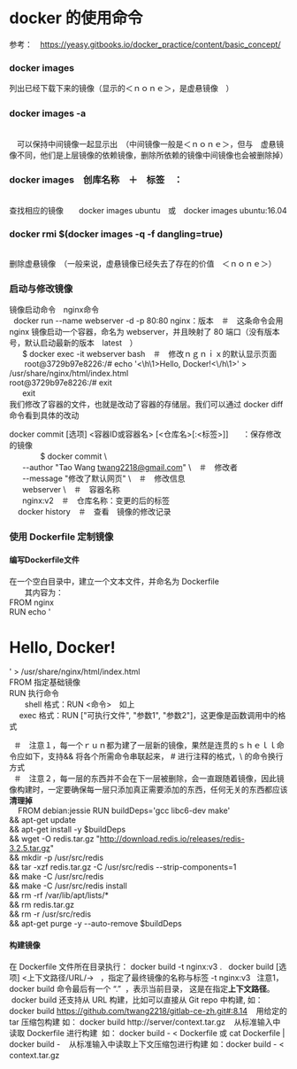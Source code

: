 <h1>docker 的使用命令</h1>

参考：　https://yeasy.gitbooks.io/docker_practice/content/basic_concept/


<h3>docker images</h3>
列出已经下载下来的镜像（显示的＜ｎｏｎｅ＞，是虚悬镜像　） <br>
<h3>docker images -a　</h3>
<br>　可以保持中间镜像一起显示出　（中间镜像一般是＜ｎｏｎｅ＞，但与　虚悬镜像不同，他们是上层镜像的依赖镜像，删除所依赖的镜像中间镜像也会被删除掉）

<h3>docker images　创库名称　＋　标签　：</h3>
<br>查找相应的镜像　　docker images ubuntu　或　docker images ubuntu:16.04


<h3>docker rmi $(docker images -q -f dangling=true)</h3>
<br>删除虚悬镜像　（一般来说，虚悬镜像已经失去了存在的价值　＜ｎｏｎｅ＞）

<h3>启动与修改镜像</h3>
镜像启动命令　nginx命令<br>
    docker run --name webserver -d -p 80:80 nginx：版本　＃　这条命令会用 nginx 镜像启动一个容器，命名为 webserver，并且映射了 80 端口（没有版本号，默认启动最新的版本　latest　）<br>
        $ docker exec -it webserver bash　＃　修改ｎｇｎｉｘ的默认显示页面　<br>
        root@3729b97e8226:/# echo '<\h\1>Hello, Docker!<\/h\1>' > /usr/share/nginx/html/index.html<br>
        root@3729b97e8226:/# exit<br>
        exit　<br>
    我们修改了容器的文件，也就是改动了容器的存储层。我们可以通过 docker diff 命令看到具体的改动<br>
    
docker commit [选项] <容器ID或容器名> [<仓库名>[:<标签>]]　   ：保存修改的镜像<br>
　　　　$ docker commit \　　<br>
        --author "Tao Wang <twang2218@gmail.com>" \　＃　修改者　<br>
        --message "修改了默认网页" \　＃　修改信息<br>
        webserver \　＃　容器名称　　<br>
        nginx:v2　＃　仓库名称：变更的后的标签　<br>
    
docker history　＃　查看　镜像的修改记录　<br>

<h3>使用 Dockerfile 定制镜像</h3>
<h4>编写Dockerfile文件</h4> 
在一个空白目录中，建立一个文本文件，并命名为 Dockerfile<br>
　　其内容为：<br>
      FROM nginx<br>
      RUN echo '<h1>Hello, Docker!</h1>' > /usr/share/nginx/html/index.html<br>
FROM 指定基础镜像<br>
RUN 执行命令<br>
　　shell 格式：RUN <命令>　如上<br>
  　exec 格式：RUN ["可执行文件", "参数1", "参数2"]，这更像是函数调用中的格式<br>
   
   ＃　注意１，每一个ｒｕｎ都为建了一层新的镜像，果然是连贯的ｓｈｅｌｌ命令应如下，支持&& 将各个所需命令串联起来， # 进行注释的格式，\ 的命令换行方式<br>
   ＃　注意２，每一层的东西并不会在下一层被删除，会一直跟随着镜像，因此镜像构建时，一定要确保每一层只添加真正需要添加的东西，任何无关的东西都应该<b>清理掉</b><br>
   
   FROM debian:jessie
   RUN buildDeps='gcc libc6-dev make' \
       && apt-get update \
       && apt-get install -y $buildDeps \
       && wget -O redis.tar.gz "http://download.redis.io/releases/redis-3.2.5.tar.gz" \
       && mkdir -p /usr/src/redis \
       && tar -xzf redis.tar.gz -C /usr/src/redis --strip-components=1 \
       && make -C /usr/src/redis \
       && make -C /usr/src/redis install \
       && rm -rf /var/lib/apt/lists/* \
       && rm redis.tar.gz \
       && rm -r /usr/src/redis \
       && apt-get purge -y --auto-remove $buildDeps
       
<h4>构建镜像</h4>

在 Dockerfile 文件所在目录执行：
   docker build -t nginx:v3 .
   docker build [选项] <上下文路径/URL/->   ，指定了最终镜像的名称与标签 -t nginx:v3
   注意1，docker build 命令最后有一个 “.”  ，表示当前目录， 这是在指定<b>上下文路径</b>。 
    
    docker build 还支持从 URL 构建，比如可以直接从 Git repo 中构建, 如：docker build https://github.com/twang2218/gitlab-ce-zh.git#:8.14
    用给定的 tar 压缩包构建 如：  docker build http://server/context.tar.gz
    从标准输入中读取 Dockerfile 进行构建  如： docker build - < Dockerfile 或 cat Dockerfile | docker build -
    从标准输入中读取上下文压缩包进行构建 如：docker build - < context.tar.gz
    　



